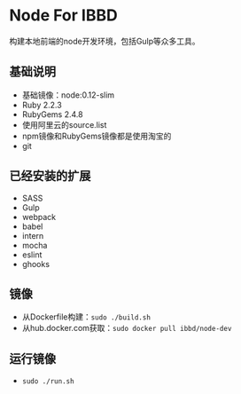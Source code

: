 # Node For IBBD

构建本地前端的node开发环境，包括Gulp等众多工具。

## 基础说明 

- 基础镜像：node:0.12-slim
- Ruby 2.2.3
- RubyGems 2.4.8
- 使用阿里云的source.list
- npm镜像和RubyGems镜像都是使用淘宝的
- git

## 已经安装的扩展

- SASS
- Gulp
- webpack
- babel
- intern
- mocha
- eslint
- ghooks

## 镜像 

- 从Dockerfile构建：`sudo ./build.sh`
- 从hub.docker.com获取：`sudo docker pull ibbd/node-dev`

## 运行镜像

- `sudo ./run.sh`


